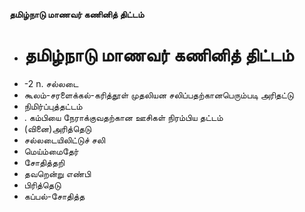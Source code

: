 **தமிழ்நாடு மாணவர் கணினித் திட்டம்**
- # தமிழ்நாடு மாணவர் கணினித் திட்டம்
- -2 n. சல்லடை
- கூலம்-சரளைக்கல்-கரித்தூள் முதலியன சலிப்பதற்கானபெரும்படி அரிதட்டு
- நிமிர்ப்புத்தட்டம்
- . கம்பியை நேராக்குவதற்கான ஊசிகள் நிரம்பிய தட்டம்
- (வினை)அரித்தெடு
- சல்லடையிலிட்டுச் சலி
- மெய்ம்மைதேர்
- சோதித்தறி
- தவறென்று எண்பி
- பிரித்தெடு
- கப்பல்-சோதித்த

